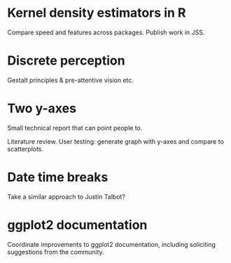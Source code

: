 # Kernel density estimators in R

Compare speed and features across packages.  Publish work in JSS.

# Discrete perception 

Gestalt principles & pre-attentive vision etc.

# Two y-axes 

Small technical report that can point people to.

Literature review. User testing: generate graph with y-axes and compare to scatterplots. 

# Date time breaks

Take a similar approach to Justin Talbot?

# ggplot2 documentation

Coordinate improvements to ggplot2 documentation, including soliciting suggestions from the community.